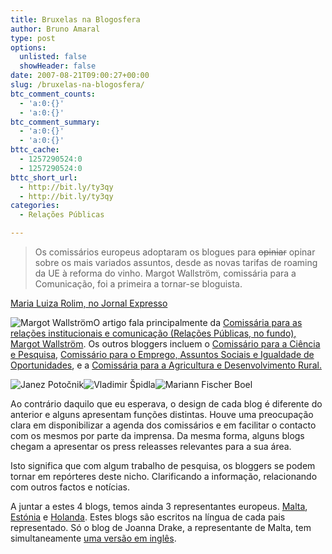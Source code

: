 ```yaml
---
title: Bruxelas na Blogosfera
author: Bruno Amaral
type: post
options:
  unlisted: false
  showHeader: false
date: 2007-08-21T09:00:27+00:00
slug: /bruxelas-na-blogosfera/
btc_comment_counts:
  - 'a:0:{}'
  - 'a:0:{}'
btc_comment_summary:
  - 'a:0:{}'
  - 'a:0:{}'
bttc_cache:
  - 1257290524:0
  - 1257290524:0
bttc_short_url:
  - http://bit.ly/ty3qy
  - http://bit.ly/ty3qy
categories:
  - Relações Públicas

---
```

> Os comissários europeus adoptaram os blogues para <strike>opiniar</strike> opinar sobre os mais variados assuntos, desde as novas tarifas de roaming da UE à reforma do vinho. Margot Wallström, comissária para a Comunicação, foi a primeira a tornar-se bloguista.

[Maria Luiza Rolim, no Jornal Expresso][1]

<img src="/wp-content/uploads/2007/08/picto_wallstrom1.thumbnail.jpg" alt="Margot Wallström" class="left frame" />O artigo fala principalmente da [Comissária para as relações institucionais e comunicação (Relações Públicas, no fundo), Margot Wallström][2]. Os outros bloggers incluem o [Comissário para a Ciência e Pesquisa][3], [Comissário para o Emprego, Assuntos Sociais e Igualdade de Oportunidades][4], e a [Comissária para a Agricultura e Desenvolvimento Rural.][5]

<img src="/wp-content/uploads/2007/08/picto_potocnik1.thumbnail.jpg" alt="Janez Potočnik" class="frame" /><img src="/wp-content/uploads/2007/08/picto_spidla1.thumbnail.jpg" alt="Vladimir Špidla" class="frame" /><img src="/wp-content/uploads/2007/08/picto_fischerboel1.thumbnail.jpg" alt="Mariann Fischer Boel" class="frame" />
  
Ao contrário daquilo que eu esperava, o design de cada blog é diferente do anterior e alguns apresentam funções distintas. Houve uma preocupação clara em disponibilizar a agenda dos comissários e em facilitar o contacto com os mesmos por parte da imprensa. Da mesma forma, alguns blogs chegam a apresentar os press releasses relevantes para a sua área.

Isto significa que com algum trabalho de pesquisa, os bloggers se podem tornar em repórteres deste nicho. Clarificando a informação, relacionando com outros factos e notícias.

A juntar a estes 4 blogs, temos ainda 3 representantes europeus. [Malta][6], [Estónia][7] e [Holanda][8]. Estes blogs são escritos na língua de cada pais representado. Só o blog de Joanna Drake, a representante de Malta, tem simultaneamente [uma versão em inglês][9].

 [1]: http://expresso.clix.pt/Actualidade/Interior.aspx?content_id=411897
 [2]: http://blogs.ec.europa.eu/wallstrom
 [3]: http://blogs.ec.europa.eu/potocnik
 [4]: http://ec.europa.eu/commission_barroso/spidla/blog_en.cfm
 [5]: http://blogs.ec.europa.eu/fischer-boel
 [6]: http://ec.europa.eu/malta/blog/index_mt.htm
 [7]: http://ec.europa.eu/eesti/blog/index_et.htm
 [8]: http://ec.europa.eu/nederland/your_opinion/blog/index_nl.htm
 [9]: http://ec.europa.eu/malta/blog/index_en.htm